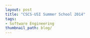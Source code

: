 ```yaml
---
layout: post
title: "CSCS-USI Summer School 2014"
tags:
- Software Engineering
thumbnail_path: blog/
---
```

